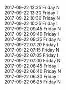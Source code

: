 2017-09-22 13:35 Friday  N  
2017-09-22 13:30 Friday  I  
2017-09-22 10:30 Friday  N  
2017-09-22 10:25 Friday  I  
2017-09-22 09:45 Friday  N  
2017-09-22 09:40 Friday  I  
2017-09-22 09:35 Friday  N  
2017-09-22 07:20 Friday  I  
2017-09-22 07:15 Friday  N  
2017-09-22 07:05 Friday  I  
2017-09-22 07:00 Friday  N  
2017-09-22 06:45 Friday  I  
2017-09-22 06:40 Friday  N  
2017-09-22 06:30 Friday  I  
2017-09-22 06:25 Friday  N  
